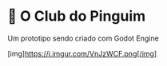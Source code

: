 # 🐧 O Club do Pinguim
Um prototipo sendo criado com Godot Engine 

[img]https://i.imgur.com/VnJzWCF.png[/img]


